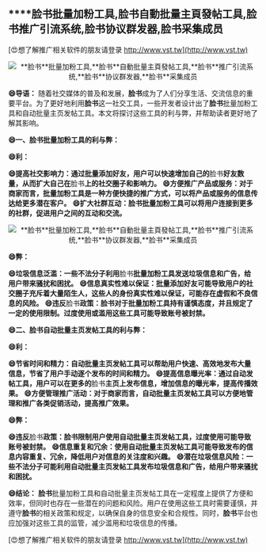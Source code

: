 ## ****脸书**批量加粉工具,**脸书**自動批量主頁發帖工具,**脸书**推广引流系统,**脸书**协议群发器,**脸书**采集成员**

[😍想了解推广相关软件的朋友请登录 http://www.vst.tw](http://www.vst.tw)

 <center><img src="https://vst.tw/MP4/tuiguang/png/4.png" alt="**脸书**批量加粉工具,**脸书**自動批量主頁發帖工具,**脸书**推广引流系统,**脸书**协议群发器,**脸书**采集成员"></center>

**😄导语：**
随着社交媒体的普及和发展，**脸书**成为了人们分享生活、交流信息的重要平台。为了更好地利用**脸书**这一社交工具，一些开发者设计出了**脸书**批量加粉工具和自动批量主页发帖工具。本文将探讨这些工具的利与弊，并帮助读者更好地了解其影响。

**😄一、**脸书**批量加粉工具的利与弊：**

**😄利：**

**😄提高社交影响力：通过批量添加好友，用户可以快速增加自己的**脸书**好友数量，从而扩大自己在**脸书**上的社交圈子和影响力。**
**😄方便推广产品或服务：对于商家而言，批量加粉工具是一种方便快捷的推广方式，可以将产品或服务的信息传达给更多潜在客户。**
**😄扩大社群互动：**脸书**批量加粉工具可以将用户连接到更多的社群，促进用户之间的互动和交流。**

 <center><img src="https://vst.tw/MP4/tuiguang/png/7.png" alt="**脸书**批量加粉工具,**脸书**自動批量主頁發帖工具,**脸书**推广引流系统,**脸书**协议群发器,**脸书**采集成员"></center>

**😄弊：**

**😄垃圾信息泛滥：一些不法分子利用**脸书**批量加粉工具发送垃圾信息和广告，给用户带来骚扰和困扰。**
**😄信息真实性难以保证：批量添加好友可能导致用户的社交圈子充斥着大量陌生人，这些人的身份真实性难以保证，可能存在虚假和不良信息的风险。**
**😄违反**脸书**政策：**脸书**对于批量加粉工具持有谨慎态度，并且规定了一定的使用限制。过度使用或滥用这些工具可能导致账号被封禁。**

**😄二、**脸书**自动批量主页发帖工具的利与弊：**

**😄利：**

**😄节省时间和精力：自动批量主页发帖工具可以帮助用户快速、高效地发布大量信息，节省了用户手动逐个发布的时间和精力。**
**😄提高信息曝光率：通过自动发帖工具，用户可以在更多的**脸书**主页上发布信息，增加信息的曝光率，提高传播效果。**
**😄方便管理推广活动：对于商家而言，自动批量主页发帖工具可以方便地管理和推广各类促销活动，提高推广效果。**

**😄弊：**

**😄违反**脸书**政策：**脸书**限制用户使用自动批量主页发帖工具，过度使用可能导致账号被封禁。**
**😄信息重复和冗余：使用自动批量主页发帖工具可能导致发布的信息内容重复、冗余，降低用户对信息的关注度和兴趣。**
**😄潜在垃圾信息风险：一些不法分子可能利用自动批量主页发帖工具发布垃圾信息和广告，给用户带来骚扰和困扰。**

**😄结论：**
**脸书**批量加粉工具和自动批量主页发帖工具在一定程度上提供了方便和效率，但同时也存在一些潜在的问题和风险。用户在使用这些工具时需要谨慎，并遵守**脸书**的相关政策和规定，以确保自身的信息安全和合规性。同时，**脸书**平台也应加强对这些工具的监管，减少滥用和垃圾信息的传播。

[😍想了解推广相关软件的朋友请登录 http://www.vst.tw](http://www.vst.tw)



